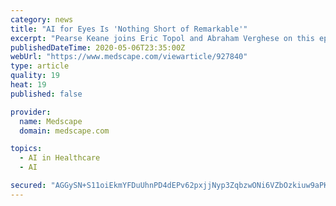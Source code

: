 ```yaml
---
category: news
title: "AI for Eyes Is 'Nothing Short of Remarkable'"
excerpt: "Pearse Keane joins Eric Topol and Abraham Verghese on this episode of Medicine and the Machine to discuss the unique opportunities for AI and deep learning in ophthalmology."
publishedDateTime: 2020-05-06T23:35:00Z
webUrl: "https://www.medscape.com/viewarticle/927840"
type: article
quality: 19
heat: 19
published: false

provider:
  name: Medscape
  domain: medscape.com

topics:
  - AI in Healthcare
  - AI

secured: "AGGySN+S11oiEkmYFDuUhnPD4dEPv62pxjjNyp3ZqbzwONi6VZbOzkiuw9aPK4LbDr/eHiGqZqREwPKSd1YsGxzZCOvA2QXBZF1eFj6aGO4Us9FvHcICGnlmskEh+daFOdP6zOsP0aA5fDRTlKuBAwYYgJ0xslIQ0FZCWcZLqraWHAHijRrT/THcgBN4h0GAbHWcZ8uVJELxDjK2giMBw4G9dRg7RgJlrLSYCnmOoyv49OyC8QDbusQxGgFsIhweGPF6QxxQGZ29c1P6pa7gmsNNnoDBc62Iirkxqpq46/x02BeQ7orhB/BP4Qfk3qsnz3ZngcOzZC1XUGNHo3uxu8FKX+Fmg+W2YU+PEVoj/jnLgN2lcpgLN+JvtOf+f1uayqYnHah0T/TVXUe+2Kt71p5I8CixkBTCFcSKZ2g/14C8j8oB4gDISy7kD86TBHfhiM4MpNZVkDjRg85XtuKVjhW3qKo7wmNENSddjd0xVnY=;XbQ4I3mEp1U3HXRF12QjlQ=="
---
```


